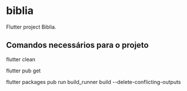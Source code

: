 # biblia

Flutter project Biblia.

## Comandos necessários para o projeto

flutter clean

flutter pub get

flutter packages pub run build_runner build --delete-conflicting-outputs


